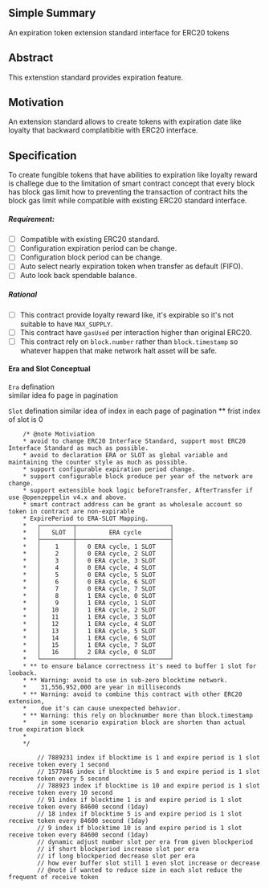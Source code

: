 


## Simple Summary

An expiration token extension standard interface for ERC20 tokens

## Abstract

This extenstion standard provides expiration feature.

## Motivation

An extension standard allows to create tokens with expiration date like loyalty that backward complatibitie with ERC20 interface.

## Specification

To create fungible tokens that have abilities to expiration like loyalty reward is 
challege due to the limitation of smart contract concept that every block has block gas limit how to preventing the transaction of   contract hits the block gas limit while compatible with existing ERC20 standard interface.

##### Requirement: 
- [ ] Compatible with existing ERC20 standard.
- [ ] Configuration expiration period can be change.
- [ ] Configuration block period can be change.
- [ ] Auto select nearly expiration token when transfer as default (FIFO).
- [ ] Auto look back spendable balance.

##### Rational
- [ ] This contract provide loyalty reward like, it's expirable so it's not suitable to have `MAX_SUPPLY`.
- [ ] This contract have `gasUsed` per interaction higher than original ERC20.
- [ ] This contract rely on `block.number` rather than `block.timestamp` so whatever happen that make network halt asset will be safe.

#### Era and Slot Conceptual

`Era` defination  
similar idea fo page in pagination

`Slot` defination
similar idea of index in each page of pagination
** frist index of slot is 0
``` text
    /* @note Motiviation
    * avoid to change ERC20 Interface Standard, support most ERC20 Interface Standard as much as possible.
    * avoid to declaration ERA or SLOT as global variable and maintaining the counter style as much as possible.
    * support configurable expiration period change.
    * support configurable block produce per year of the network are change.
    * support extensible hook logic beforeTransfer, AfterTransfer if use @openzeppelin v4.x and above.
    * smart contract address can be grant as wholesale account so token in contract are non-expirable
    * ExpirePeriod to ERA-SLOT Mapping.
    *   ┌─────────┬──────────────────────────┐
    *   │   SLOT  │         ERA cycle        │
    *   ├─────────┼──────────────────────────┤
    *   │    1    │   0 ERA cycle, 1 SLOT    │
    *   │    2    │   0 ERA cycle, 2 SLOT    │
    *   │    3    │   0 ERA cycle, 3 SLOT    │
    *   │    4    │   0 ERA cycle, 4 SLOT    │
    *   │    5    │   0 ERA cycle, 5 SLOT    │
    *   │    6    │   0 ERA cycle, 6 SLOT    │
    *   │    7    │   0 ERA cycle, 7 SLOT    │
    *   │    8    │   1 ERA cycle, 0 SLOT    │
    *   │    9    │   1 ERA cycle, 1 SLOT    │
    *   │   10    │   1 ERA cycle, 2 SLOT    │
    *   │   11    │   1 ERA cycle, 3 SLOT    │
    *   │   12    │   1 ERA cycle, 4 SLOT    │
    *   │   13    │   1 ERA cycle, 5 SLOT    │
    *   │   14    │   1 ERA cycle, 6 SLOT    │
    *   │   15    │   1 ERA cycle, 7 SLOT    │
    *   │   16    │   2 ERA cycle, 0 SLOT    │
    *   └─────────┴──────────────────────────┘
    * ** to ensure balance correctness it's need to buffer 1 slot for looback.
    * ** Warning: avoid to use in sub-zero blocktime network.
    *    31,556,952,000 are year in milliseconds
    * ** Warning: avoid to combine this contract with other ERC20 extension,
    *    due it's can cause unexpected behavior.
    * ** Warning: this rely on blocknumber more than block.timestamp
    *    in some scenario expiration block are shorten than actual true expiration block
    *
    */
```

```
        // 7889231 index if blocktime is 1 and expire period is 1 slot receive token every 1 second
        // 1577846 index if blocktime is 5 and expire period is 1 slot receive token every 5 second
        // 788923 index if blocktime is 10 and expire period is 1 slot receive token every 10 second
        // 91 index if blocktime 1 is and expire period is 1 slot receive token every 84600 second (1day)
        // 18 index if blocktime 5 is and expire period is 1 slot receive token every 84600 second (1day)
        // 9 index if blocktime 10 is and expire period is 1 slot receive token every 84600 second (1day)
        // dynamic adjust number slot per era from given blockperiod
        // if short blockperiod increase slot per era 
        // if long blockperiod decrease slot per era
        // how ever buffer slot still 1 even slot increase or decrease
        // @note if wanted to reduce size in each slot reduce the frequent of receive token
```
